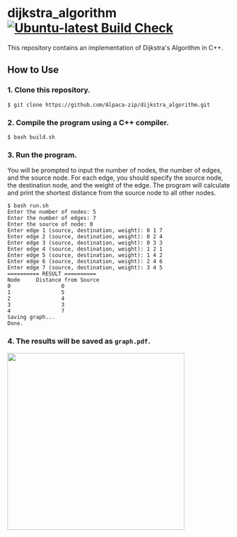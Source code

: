 # dijkstra_algorithm [![Ubuntu-latest Build Check](https://github.com/Alpaca-zip/dijkstra_algorithm/actions/workflows/build-check-bot.yml/badge.svg?event=push)](https://github.com/Alpaca-zip/dijkstra_algorithm/actions/workflows/build-check-bot.yml)
This repository contains an implementation of Dijkstra's Algorithm in C++.

## How to Use

### 1. Clone this repository.
```
$ git clone https://github.com/Alpaca-zip/dijkstra_algorithm.git
```
### 2. Compile the program using a C++ compiler.
```
$ bash build.sh
```
### 3. Run the program. 
You will be prompted to input the number of nodes, the number of edges, and the source node. For each edge, you should specify the source node, the destination node, and the weight of the edge.
The program will calculate and print the shortest distance from the source node to all other nodes.
```
$ bash run.sh
Enter the number of nodes: 5
Enter the number of edges: 7
Enter the source of node: 0
Enter edge 1 (source, destination, weight): 0 1 7
Enter edge 2 (source, destination, weight): 0 2 4
Enter edge 3 (source, destination, weight): 0 3 3
Enter edge 4 (source, destination, weight): 1 2 1
Enter edge 5 (source, destination, weight): 1 4 2
Enter edge 6 (source, destination, weight): 2 4 6
Enter edge 7 (source, destination, weight): 3 4 5
========== RESULT ==========
Node     Distance from Source
0                0
1                5
2                4
3                3
4                7
Saving graph...
Done.
```
### 4. The results will be saved as `graph.pdf`.
<img src="https://github.com/Alpaca-zip/dijkstra_algorithm/assets/84959376/cf02d929-a46f-46b1-b935-4193ed38787d" width="400px">
